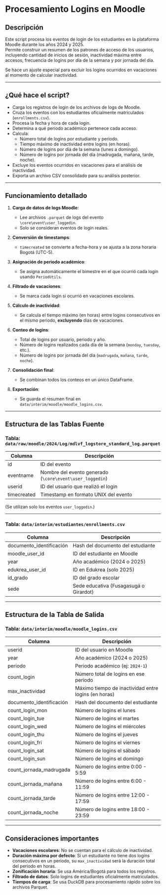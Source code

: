 # Procesamiento Logins en Moodle

## Descripción
Este script procesa los eventos de login de los estudiantes en la plataforma Moodle durante los años 2024 y 2025.  
Permite construir un resumen de los patrones de acceso de los usuarios, incluyendo cantidad de inicios de sesión, inactividad máxima entre accesos, frecuencia de logins por día de la semana y por jornada del día.

Se hace un ajuste especial para excluir los logins ocurridos en vacaciones al momento de calcular inactividad.

---

## ¿Qué hace el script?

- Carga los registros de login de los archivos de logs de Moodle.
- Cruza los eventos con los estudiantes oficialmente matriculados (`enrollments.csv`).
- Procesa la fecha y hora de cada login.
- Determina a qué periodo académico pertenece cada acceso.
- Calcula:
  - Número total de logins por estudiante y periodo.
  - Tiempo máximo de inactividad entre logins (en horas).
  - Número de logins por día de la semana (lunes a domingo).
  - Número de logins por jornada del día (madrugada, mañana, tarde, noche).
- Excluye los eventos ocurridos en vacaciones para el análisis de inactividad.
- Exporta un archivo CSV consolidado para su análisis posterior.

---

## Funcionamiento detallado

1. **Carga de datos de logs Moodle**:
   - Lee archivos `.parquet` de logs del evento `\core\event\user_loggedin`.
   - Solo se consideran eventos de login reales.

2. **Conversión de timestamps**:
   - `timecreated` se convierte a fecha-hora y se ajusta a la zona horaria Bogotá (UTC-5).

3. **Asignación de periodo académico**:
   - Se asigna automáticamente el bimestre en el que ocurrió cada login usando `PeriodUtils`.

4. **Filtrado de vacaciones**:
   - Se marca cada login si ocurrió en vacaciones escolares.

5. **Cálculo de inactividad**:
   - Se calcula el tiempo máximo (en horas) entre logins consecutivos en el mismo periodo, **excluyendo** días de vacaciones.

6. **Conteo de logins**:
   - Total de logins por usuario, periodo y año.
   - Número de logins realizados cada día de la semana (`monday`, `tuesday`, etc.).
   - Número de logins por jornada del día (`madrugada`, `mañana`, `tarde`, `noche`).

7. **Consolidación final**:
   - Se combinan todos los conteos en un único DataFrame.

8. **Exportación**:
   - Se guarda el resumen final en `data/interim/moodle/moodle_logins.csv`.

---

## Estructura de las Tablas Fuente

### Tabla: `data/raw/moodle/2024/Log/mdlvf_logstore_standard_log.parquet`
| **Columna** | **Descripción** |
|-------------|------------------|
| id | ID del evento |
| eventname | Nombre del evento generado (`\core\event\user_loggedin`) |
| userid | ID del usuario que realizó el login |
| timecreated | Timestamp en formato UNIX del evento |

(Se utilizan solo los eventos `user_loggedin`.)

---

### Tabla: `data/interim/estudiantes/enrollments.csv`
| **Columna** | **Descripción** |
|-------------|------------------|
| documento_identificación | Hash del documento del estudiante |
| moodle_user_id | ID del estudiante en Moodle |
| year | Año académico (2024 o 2025) |
| edukrea_user_id | ID en Edukrea (solo 2025) |
| id_grado | ID del grado escolar |
| sede | Sede educativa (Fusagasugá o Girardot) |

---

## Estructura de la Tabla de Salida

### Tabla: `data/interim/moodle/moodle_logins.csv`
| **Columna** | **Descripción** |
|-------------|------------------|
| userid | ID del usuario en Moodle |
| year | Año académico (2024 o 2025) |
| periodo | Periodo académico (ej: `2024-1`) |
| count_login | Número total de logins en ese periodo |
| max_inactividad | Máximo tiempo de inactividad entre logins (en horas) |
| documento_identificación | Hash del documento del estudiante |
| count_login_mon | Número de logins el lunes |
| count_login_tue | Número de logins el martes |
| count_login_wed | Número de logins el miércoles |
| count_login_thu | Número de logins el jueves |
| count_login_fri | Número de logins el viernes |
| count_login_sat | Número de logins el sábado |
| count_login_sun | Número de logins el domingo |
| count_jornada_madrugada | Número de logins entre 0:00 - 5:59 |
| count_jornada_mañana | Número de logins entre 6:00 - 11:59 |
| count_jornada_tarde | Número de logins entre 12:00 - 17:59 |
| count_jornada_noche | Número de logins entre 18:00 - 23:59 |

---

## Consideraciones importantes

- **Vacaciones escolares**: No se cuentan para el cálculo de inactividad.
- **Duración máxima por defecto**: Si un estudiante no tiene dos logins consecutivos en un periodo, su `max_inactividad` será la duración total del periodo en horas.
- **Zonificación horaria**: Se usa América/Bogotá para todos los registros.
- **Filtrado de datos**: Solo logins de estudiantes oficialmente matriculados.
- **Tiempos de carga**: Se usa DuckDB para procesamiento rápido sobre los archivos Parquet.